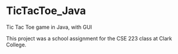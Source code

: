 # TicTacToe_Java
Tic Tac Toe game in Java, with GUI

This project was a school assignment for the CSE 223 class at Clark College.
